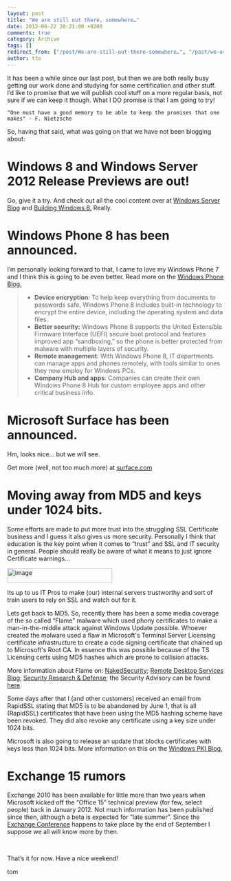 ```yaml
---
layout: post
title: "We are still out there, somewhere…"
date: 2012-06-22 20:21:00 +0200
comments: true
category: Archive
tags: []
redirect_from: ["/post/We-are-still-out-there-somewhere…", "/post/we-are-still-out-there-somewhere…"]
author: tto
---
```

<!-- more -->
<p>It has been a while since our last post, but then we are both really busy getting our work done and studying for some certification and other stuff. I’d like to promise that we will publish cool stuff on a more regular basis, not sure if we can keep it though. What I DO promise is that I am going to try!</p>  <p><code>&quot;One must have a good memory to be able to keep the promises that one makes&quot; - F. Nietzsche</code></p>  <p>So, having that said, what was going on that we have not been blogging about:</p>  <h1>Windows 8 and Windows Server 2012 Release Previews are out!</h1>  <p>Go, give it a try. And check out all the cool content over at <a href="http://blogs.technet.com/b/windowsserver/" target="_blank">Windows Server Blog</a> and <a href="http://blogs.msdn.com/b/b8/" target="_blank">Building Windows 8.</a> Really.</p>  <h1>Windows Phone 8 has been announced.</h1>  <p>I’m personally looking forward to that, I came to love my Windows Phone 7 and I think this is going to be even better. Read more on the <a href="http://windowsteamblog.com/windows_phone/b/windowsphone/archive/2012/06/20/announcing-windows-phone-8.aspx" target="_blank">Windows Phone Blog.</a></p>  <blockquote>   <ul>     <li><strong>Device encryption</strong>: To help keep everything from documents to passwords safe, Windows Phone 8 includes built-in technology to encrypt the entire device, including the operating system and data files. </li>      <li><strong>Better security:</strong> Windows Phone 8 supports the United Extensible Firmware Interface (UEFI) secure boot protocol and features improved app “sandboxing,” so the phone is better protected from malware with multiple layers of security. </li>      <li><strong>Remote management</strong>: With Windows Phone 8, IT departments can manage apps and phones remotely, with tools similar to ones they now employ for Windows PCs. </li>      <li><strong>Company Hub and apps</strong>: Companies can create their own Windows Phone 8 Hub for custom employee apps and other critical business info.</li>   </ul> </blockquote>  <h1>Microsoft Surface has been announced.</h1>  <p>Hm, looks nice… but we will see.</p>  <p>Get more (well, not too much more) at <a href="http://www.microsoft.com/surface" target="_blank">surface.com</a></p>  <h1>Moving away from MD5 and keys under 1024 bits.</h1>  <p>Some efforts are made to put more trust into the struggling SSL Certificate business and I guess it also gives us more security. Personally I think that education is the key point when it comes to “trust” and SSL and IT security in general. People should really be aware of what it means to just ignore Certificate warnings… </p>  <p><a href="/assets/archive/image_430.png"><img title="image" style="border-top: 0px; border-right: 0px; background-image: none; border-bottom: 0px; padding-top: 0px; padding-left: 0px; margin: 0px; border-left: 0px; display: inline; padding-right: 0px" border="0" alt="image" src="/assets/archive/image_thumb_428.png" width="244" height="34" /></a></p>  <p>Its up to us IT Pros to make (our) internal servers trustworthy and sort of train users to rely on SSL and watch out for it.</p>  <p>Lets get back to MD5. So, recently there has been a some media coverage of the so called “Flame” malware which used phony certificates to make a man-in-the-middle attack against Windows Update possible. Whoever created the malware used a flaw in Microsoft's Terminal Server Licensing certificate infrastructure to create a code signing certificate that chained up to Microsoft's Root CA. In essence this was possible because of the TS Licensing certs using MD5 hashes which are prone to collision attacks.</p>  <p>More information about Flame on: <a href="http://nakedsecurity.sophos.com/2012/06/04/flame-malware-used-man-in-the-middle-attack-against-windows-update/" target="_blank">NakedSecurity</a>; <a href="http://blogs.msdn.com/b/rds/archive/2012/06/05/follow-up-to-microsoft-security-advisory-2718704-why-and-how-to-reactivate-license-servers-in-terminal-services-and-remote-desktop-services.aspx" target="_blank">Remote Desktop Services Blog</a>; <a href="http://blogs.technet.com/b/srd/archive/2012/06/03/microsoft-certification-authority-signing-certificates-added-to-the-untrusted-certificate-store.aspx" target="_blank">Security Research &amp; Defense</a>; the Security Advisory can be found <a href="http://technet.microsoft.com/en-us/security/advisory/2718704" target="_blank">here</a>.</p>  <p>Some days after that I (and other customers) received an email from RapidSSL stating that MD5 is to be abandoned by June 1, that is all (RapidSSL) certificates that have been using the MD5 hashing scheme have been revoked. They did also revoke any certificate using a key size under 1024 bits.</p>  <p>Microsoft is also going to release an update that blocks certificates with keys less than 1024 bits. More information on this on the <a href="http://blogs.technet.com/b/pki/archive/2012/06/12/rsa-keys-under-1024-bits-are-blocked.aspx" target="_blank">Windows PKI Blog.</a></p>  <h1>Exchange 15 rumors</h1>  <p>Exchange 2010 has been available for little more than two years when Microsoft kicked off the “Office 15” technical preview (for few, select people) back in January 2012. Not much information has been published since then, although a beta is expected for “late summer”. Since the <a href="http://www.mecisback.com/" target="_blank">Exchange Conference</a> happens to take place by the end of September I suppose we all will know more by then.</p>  <p>&#160;</p>  <p>That’s it for now. Have a nice weekend!</p>  <p>tom</p>

